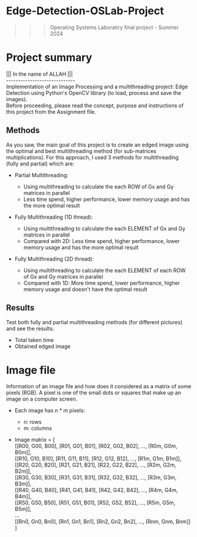 ﻿# Edge-Detection-OSLab-Project
>>> Operating Systems Laboratiry final project - Summer 2024

# Project summary
||| In the name of ALLAH ||| <br />
----------------------------- <br />
Implementation of an Image Processing and a multithreading project: Edge Detection using Python's OpenCV library (to load, process and save the images). <br />
Before proceeding, please read the concept, purpose and instructions of this project from the Assignment file.

## Methods
As you saw, the main goal of this project is to create an edged image using the optimal and best multithreading method (for sub-matrices multiplications). For this approach, I used 3 methods for multithreading (fully and partial) which are:

- Partial Multithreading:
  - Using multithreading to calculate the each ROW of Gx and Gy matrices in parallel 
  - Less time spend, higher performance, lower memory usage and has the more optimal result

- Fully Multithreading (1D thread):
  - Using multithreading to calculate the each ELEMENT of Gx and Gy matrices in parallel
  - Compared with 2D: Less time spend, higher performance, lower memory usage and has the more optimal result
    
- Fully Multithreading (2D thread):
  - Using multithreading to calculate the each ELEMENT of each ROW of Gx and Gy matrices in parallel
  - Compared with 1D: More time spend, lower performance, higher memory usage and doesn't have the optimal result

## Results
Test both fully and partial multithreading methods (for different pictures) and see the results:
- Total taken time
- Obtained edged image

# Image file
Information of an image file and how does it considered as a matrix of some pixels (RGB). A pixel is one of the small dots or squares that make up an image on a computer screen.

- Each image has n * m pixels:
  - n: rows
  - m: columns
     
- Image matrix = [ <br />
  [[R00, G00, B00], [R01, G01, B01], [R02, G02, B02], ..., [R0m, G0m, B0m]], <br />
  [[R10, G10, B10], [R11, G11, B11], [R12, G12, B12], ..., [R1m, G1m, B1m]], <br />
  [[R20, G20, B20], [R21, G21, B21], [R22, G22, B22], ..., [R2m, G2m, B2m]], <br />
  [[R30, G30, B30], [R31, G31, B31], [R32, G32, B32], ..., [R3m, G3m, B3m]], <br />
  [[R40, G40, B40], [R41, G41, B41], [R42, G42, B42], ..., [R4m, G4m, B4m]], <br />
  [[R50, G50, B50], [R51, G51, B01], [R52, G52, B52], ..., [R5m, G5m, B5m]], <br />
  ... <br />
  [[Rn0, Gn0, Bn0], [Rn1, Gn1, Bn1], [Rn2, Gn2, Bn2], ..., [Rnm, Gnm, Bnm]] <br />
  ] <br />
